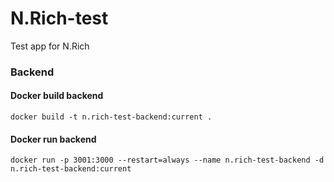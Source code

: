 # N.Rich-test
Test app for N.Rich

### Backend

#### Docker build backend

``
docker build -t n.rich-test-backend:current .
``

#### Docker run backend

``
docker run -p 3001:3000 --restart=always --name n.rich-test-backend -d n.rich-test-backend:current
``